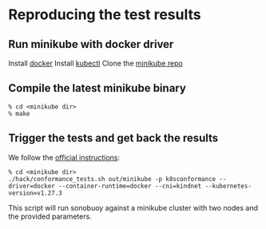 # Reproducing the test results

## Run minikube with docker driver

Install [docker](https://docs.docker.com/engine/install/)
Install [kubectl](https://v1-18.docs.kubernetes.io/docs/tasks/tools/install-kubectl/)
Clone the [minikube repo](https://github.com/kubernetes/minikube)

## Compile the latest minikube binary
```console
% cd <minikube dir>
% make
```

## Trigger the tests and get back the results

We follow the [official instructions](https://github.com/cncf/k8s-conformance/blob/master/instructions.md):

```console
% cd <minikube dir>
./hack/conformance_tests.sh out/minikube -p k8sconformance --driver=docker --container-runtime=docker --cni=kindnet --kubernetes-version=v1.27.3
```

This script will run sonobuoy against a minikube cluster with two nodes and the provided parameters.
